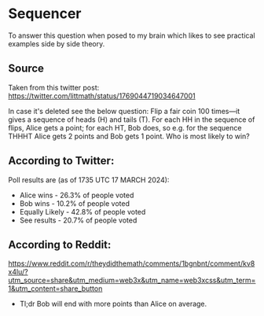 # Sequencer
To answer this question when posed to my brain which likes to see practical examples side by side theory.

## Source
Taken from this twitter post: https://twitter.com/littmath/status/1769044719034647001

In case it's deleted see the below question:
Flip a fair coin 100 times—it gives a sequence of heads (H) and tails (T). For each HH in the sequence of flips, Alice gets a point; for each HT, Bob does, so e.g. for the sequence THHHT Alice gets 2 points and Bob gets 1 point. Who is most likely to win?

## According to Twitter:
Poll results are (as of 1735 UTC 17 MARCH 2024):
- Alice wins - 26.3% of people voted
- Bob wins - 10.2% of people voted
- Equally Likely - 42.8% of people voted
- See results - 20.7% of people voted

## According to Reddit:
https://www.reddit.com/r/theydidthemath/comments/1bgnbnt/comment/kv8x4lu/?utm_source=share&utm_medium=web3x&utm_name=web3xcss&utm_term=1&utm_content=share_button
- Tl;dr Bob will end with more points than Alice on average. 
